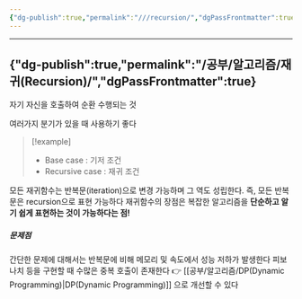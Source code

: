 ```yaml
---
{"dg-publish":true,"permalink":"///recursion/","dgPassFrontmatter":true}
---
```



---
{"dg-publish":true,"permalink":"/공부/알고리즘/재귀(Recursion)/","dgPassFrontmatter":true}
---

자기 자신을 호출하여 순환 수행되는 것

여러가지 분기가 있을 때 사용하기 좋다


>[!example]
> - Base case : 기저 조건
>- Recursive case : 재귀 조건

모든 재귀함수는 반복문(iteration)으로 변경 가능하며
그 역도 성립한다. 즉, 모든 반복문은 recursion으로 표현 가능하다
재귀함수의 장점은 복잡한 알고리즘을 **단순하고 알기 쉽게 표현하는 것이 가능하다는 점!**

##### 문제점

간단한 문제에 대해서는 반복문에 비해 메모리 및 속도에서 성능 저하가 발생한다
피보나치 등을 구현할 때 수많은 중복 호출이 존재한다
👉 [[공부/알고리즘/DP(Dynamic Programming)\|DP(Dynamic Programming)]] 으로 개선할 수 있다